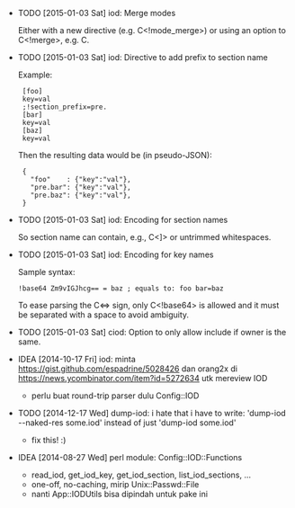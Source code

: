 * TODO [2015-01-03 Sat] iod: Merge modes

  Either with a new directive (e.g. C<!mode_merge>) or using an option to
  C<!merge>, e.g. C<!merge -mode + SECTNAME>.
* TODO [2015-01-03 Sat] iod: Directive to add prefix to section name

  Example:

       [foo]
       key=val
       ;!section_prefix=pre.
       [bar]
       key=val
       [baz]
       key=val
  Then the resulting data would be (in pseudo-JSON):

       {
         "foo"    : {"key":"val"},
         "pre.bar": {"key":"val"},
         "pre.baz": {"key":"val"},
       }
* TODO [2015-01-03 Sat] iod: Encoding for section names

  So section name can contain, e.g., C<]> or untrimmed whitespaces.
* TODO [2015-01-03 Sat] iod: Encoding for key names

  Sample syntax:

      !base64 Zm9vIGJhcg== = baz ; equals to: foo bar=baz
  To ease parsing the C<=> sign, only C<!base64> is allowed and it must be
  separated with a space to avoid ambiguity.
* TODO [2015-01-03 Sat] ciod: Option to only allow include if owner is the same.
* IDEA [2014-10-17 Fri] iod: minta https://gist.github.com/espadrine/5028426 dan orang2x di https://news.ycombinator.com/item?id=5272634 utk mereview IOD

  - perlu buat round-trip parser dulu Config::IOD
* TODO [2014-12-17 Wed] dump-iod: i hate that i have to write: 'dump-iod --naked-res some.iod' instead of just 'dump-iod some.iod'

  - fix this! :)
* IDEA [2014-08-27 Wed] perl module: Config::IOD::Functions

  - read_iod, get_iod_key, get_iod_section, list_iod_sections, ...
  - one-off, no-caching, mirip Unix::Passwd::File
  - nanti App::IODUtils bisa dipindah untuk pake ini

